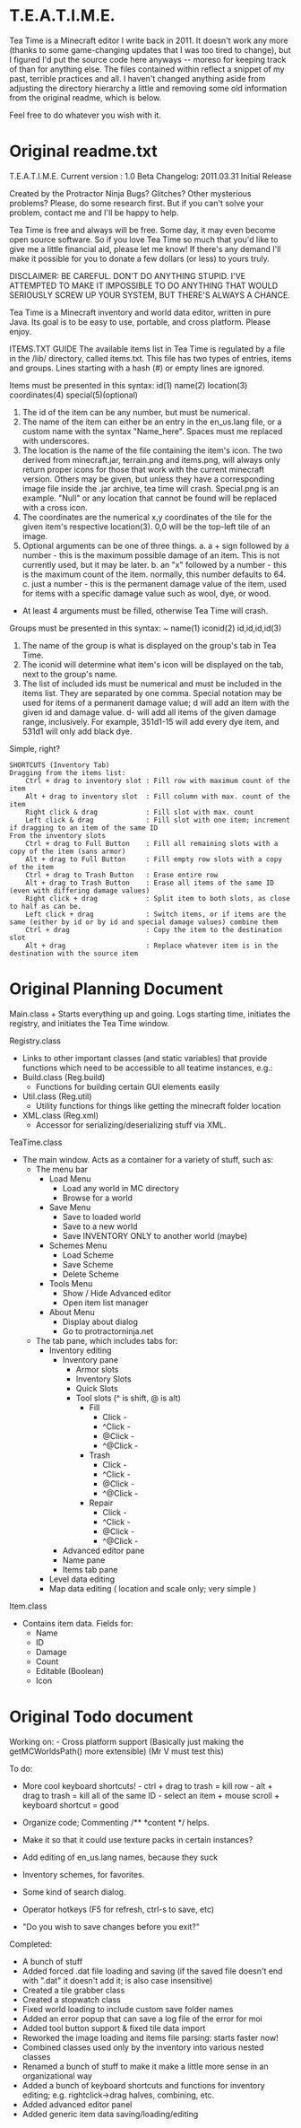 # T.E.A.T.I.M.E.
Tea Time is a Minecraft editor I write back in 2011. It doesn't work any more (thanks to some game-changing updates that I was too tired to change), but I figured I'd put the source code here anyways -- moreso for keeping track of than for anything else. The files contained within reflect a snippet of my past, terrible practices and all. I haven't changed anything aside from adjusting the directory hierarchy a little and removing some old information from the original readme, which is below.

Feel free to do whatever you wish with it.

# Original readme.txt
T.E.A.T.I.M.E.
Current version : 1.0 Beta
Changelog:
    2011.03.31 Initial Release

Created by the Protractor Ninja Bugs? Glitches? Other mysterious
problems? Please, do some research first. But if you can't solve your
problem, contact me and I'll be happy to help.

Tea Time is free and always will be free. Some day, it may even become
open source software. So if you love Tea Time so much that you'd like to
give me a little financial aid,  please let me know! If there's any
demand I'll make it possible for you to donate a few dollars (or less)
to yours truly.

DISCLAIMER: BE CAREFUL. DON'T DO ANYTHING STUPID. I'VE ATTEMPTED TO MAKE
IT IMPOSSIBLE TO DO ANYTHING THAT WOULD SERIOUSLY SCREW UP YOUR SYSTEM,
BUT THERE'S ALWAYS A CHANCE.

Tea Time is a Minecraft inventory and world data editor, written in pure
Java. Its goal is to be easy to use, portable, and cross platform.
Please enjoy.

ITEMS.TXT GUIDE 
The available items list in Tea Time is regulated by a
file in the /lib/ directory, called items.txt. This file has two types
of entries, items and groups. Lines starting with a hash (#) or empty
lines are ignored.

Items must be presented in this syntax:
id(1) name(2) location(3) coordinates(4) special(5)(optional)

1. The id of the item can be any number, but must be numerical.
2. The name of the item can either be an entry in the en_us.lang
    file, or a custom name with the syntax "Name_here". Spaces must
    me replaced with underscores.
3. The location is the name of the file containing the item's icon.
    The two derived from minecraft.jar, terrain.png and items.png,
    will always only return proper icons for those that work with 
    the current minecraft version. Others may be given, but unless
    they have a corresponding image file inside the .jar archive,
    tea time will crash. Special.png is an example. "Null" or any
    location that cannot be found will be replaced with a cross icon.
4. The coordinates are the numerical x,y coordinates of the tile for
    the given item's respective location(3). 0,0 will be the top-left
    tile of an image.
5. Optional arguments can be one of three things.
    a. a + sign followed by a number - this is the maximum possible damage
        of an item. This is not currently used, but it may be later.
    b. an "x" followed by a number - this is the maximum count of the item.
        normally, this number defaults to 64.
    c. just a number - this is the permanent damage value of the item, used
        for items with a specific damage value such as wool, dye, or wood.

* At least 4 arguments must be filled, otherwise Tea Time will crash.

Groups must be presented in this syntax:
~ name(1) iconid(2) id,id,id,id(3)

1. The name of the group is what is displayed on the group's tab in Tea Time.
2. The iconid will determine what item's icon will be displayed on the tab,
    next to the group's name.
3. The list of included ids must be numerical and must be included in the items 
    list. They are separated by one comma. Special notation may be used for 
    items of a permanent damage value; <id>d<number> will add an item with
    the given id and damage value. <id>d<number>-<number> will add all items
    of the given damage range, inclusively. For example, 351d1-15 will add
    every dye item, and 531d1 will only add black dye.

Simple, right?

```
SHORTCUTS (Inventory Tab)
Dragging from the items list:
    Ctrl + drag to inventory slot : Fill row with maximum count of the item
    Alt + drag to inventory slot  : Fill column with max. count of the item
    Right click & drag            : Fill slot with max. count
    Left click & drag             : Fill slot with one item; increment if dragging to an item of the same ID
From the inventory slots
    Ctrl + drag to Full Button    : Fill all remaining slots with a copy of the item (sans armor)
    Alt + drag to Full Button     : Fill empty row slots with a copy of the item
    Ctrl + drag to Trash Button   : Erase entire row
    Alt + drag to Trash Button    : Erase all items of the same ID (even with differing damage values)
    Right click + drag            : Split item to both slots, as close to half as can be.
    Left click + drag             : Switch items, or if items are the same (either by id or by id and special damage values) combine them
    Ctrl + drag                   : Copy the item to the destination slot
    Alt + drag                    : Replace whatever item is in the destination with the source item
```

# Original Planning Document
Main.class
    + Starts everything up and going. Logs starting time, initiates the registry, and initiates the Tea Time window.
    
Registry.class
- Links to other important classes (and static variables) that provide functions which need to be accessible to all teatime instances, e.g.:
- Build.class (Reg.build)
    - Functions for building certain GUI elements easily
- Util.class (Reg.util)
    - Utility functions for things like getting the minecraft folder location
- XML.class (Reg.xml)
    - Accessor for serializing/deserializing stuff via XML.
    
TeaTime.class
- The main window. Acts as a container for a variety of stuff, such as:
    - The menu bar
        - Load Menu
            - Load any world in MC directory
            - Browse for a world
        - Save Menu
            - Save to loaded world
            - Save to a new world
            - Save INVENTORY ONLY to another world (maybe)
        - Schemes Menu
            - Load Scheme
            - Save Scheme
            - Delete Scheme
        - Tools Menu
            - Show / Hide Advanced editor
            - Open item list manager
        - About Menu
            - Display about dialog
            - Go to protractorninja.net
    - The tab pane, which includes tabs for:
        - Inventory editing
            - Inventory pane
                - Armor slots
                - Inventory Slots
                - Quick Slots
                - Tool slots (^ is shift, @ is alt)
                    - Fill
                        - Click   - 
                        - ^Click  -
                        - @Click  -
                        - ^@Click -
                    - Trash
                        - Click   - 
                        - ^Click  -
                        - @Click  -
                        - ^@Click -
                    - Repair
                        - Click   - 
                        - ^Click  -
                        - @Click  -
                        - ^@Click -
            - Advanced editor pane
            - Name pane
            - Items tab pane
        - Level data editing
        - Map data editing ( location and scale only; very simple )
            
Item.class
- Contains item data. Fields for:
    - Name
    - ID
    - Damage
    - Count
    - Editable (Boolean)
    - Icon

# Original Todo document

Working on:
    - Cross platform support (Basically just making the getMCWorldsPath() more extensible) 
     (Mr V must test this)
     
To do:
- More cool keyboard shortcuts!
        - ctrl + drag to trash = kill row
        - alt + drag to trash = kill all of the same ID
        - select an item + mouse scroll + keyboard shortcut = good
        
- Organize code; Commenting /** *content */ helps.
- Make it so that it could use texture packs in certain instances?
- Add editing of en_us.lang names, because they suck 
- Inventory schemes, for favorites.
- Some kind of search dialog.
- Operator hotkeys (F5 for refresh, ctrl-s to save, etc)
- "Do you wish to save changes before you exit?"
    
Completed:
- A bunch of stuff
- Added forced .dat file loading and saving (if the saved file doesn't end with ".dat" it doesn't add it; is also case insensitive)
- Created a tile grabber class
- Created a stopwatch class
- Fixed world loading to include custom save folder names
- Added an error popup that can save a log file of the error for moi
- Added tool button support & fixed tile data import
- Reworked the image loading and items file parsing: starts faster now!
- Combined classes used only by the inventory into various nested classes
- Renamed a bunch of stuff to make it make a little more sense in an organizational way
- Added a bunch of keyboard shortcuts and functions for inventory editing; e.g. rightclick->drag halves, combining, etc.
- Added advanced editor panel
- Added generic item data saving/loading/editing